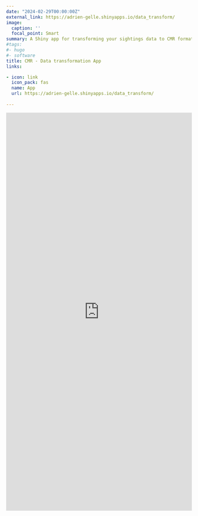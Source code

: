 ```yaml
---
date: "2024-02-29T00:00:00Z"
external_link: https://adrien-gelle.shinyapps.io/data_transform/
image:
  caption: ''
  focal_point: Smart
summary: A Shiny app for transforming your sightings data to CMR format
#tags:
#- hugo
#- software
title: CMR - Data transformation App
links:

- icon: link
  icon_pack: fas
  name: App
  url: https://adrien-gelle.shinyapps.io/data_transform/
  
---
```

<iframe src="https://adrien-gelle.shinyapps.io/data_transform/" 
style="width:100%; height:1080px; border:none;">
  </iframe>
